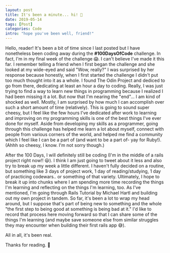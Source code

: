 ```yaml
---
layout: post
title: It's been a minute... hi! 💖
date: 2019-05-14
tags: [Post]
categories: Code
intro: "hope you've been well, friend!"
---
```

Hello, reader! It's been a bit of time since I last posted but I have nonetheless been coding away during the <b>#100DaysOfCode</b> challenge. 
In fact, I'm in my final week of the challenge 😱. I can't believe I've made it this far. I remember telling a friend when I first began the challenge and she looked at my wide-eyed and said "Wow, really?"
I was surprised by her response because honestly, when I first started the challenge I didn't put too much thought into it as a whole. 
I found The Odin Project and dediced to go from there, dedicating at least an hour a day to coding. Really, I was just trying to find a way to learn new things in programming because I realized I had been missing it a lot.
But now that I'm nearing the "end"... I am kind of shocked as well. Mostly, I am surprised by how much I can accomplish over such a short amount of time (relatively).
This is going to sound super cheesy, but I feel like the few hours I've dedicated after work to learning and improving on my programming skills is one of the best things I've ever done for myself.
Aside from developing my skills as a programmer, going through this challenge has helped me learn a lot about myself, connect with people from various corners of the world, and helped me find a community which I feel like I can be a part of (and want to be a part of- yay for Ruby!). (Ahhh so cheesy, I know. I'm not sorry though.)

After the 100 Days, I will definitely still be coding (I'm in the middle of a rails project right now!! 😃). I think I am just going to tweet about it less and also try to break up my week a little different.
I haven't fully decided on a routine, but something like 3 days of project work, 1 day of reading/studying, 1 day of practicing codewars.. or something of that variety. 
Ultimately, I hope to break it up into chunks where I am spending more time recording the things I'm learning and reflecting on the things I'm learning, too.
As I've mentioned, I'm going through Rails Tutorial by Michael Hartl and building out my own project in tandem. 
So far, it's been a lot to wrap my head around, but I suppose that's part of being new to something and the whole "the first step to being good at something is being bad at it." 
I'd like to record that process here moving forward so that I can share some of the things I'm learning (and maybe save someone else from similar struggles they may encounter when building their first rails app 😅).

All in all, it's been real.  

Thanks for reading. 💖
